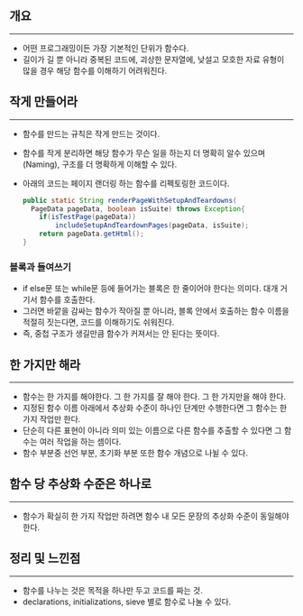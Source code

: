 ## 개요

---

- 어떤 프로그래밍이든 가장 기본적인 단위가 함수다.
- 길이가 길 뿐 아니라 중복된 코드에, 괴상한 문자열에, 낮설고 모호한 자료 유형이 많을 경우 해당 함수를 이해하기 어려워진다.

## 작게 만들어라

---

- 함수를 만드는 규칙은 작게 만드는 것이다.

- 함수를 작게 분리하면 해당 함수가 무슨 일을 하는지 더 명확히 알수 있으며(Naming), 구조를 더 명확하게 이해할 수 있다.

- 아래의 코드는 페이지 랜더링 하는 함수를 리펙토링한 코드이다.

  ```java
  public static String renderPageWithSetupAndTeardowns(
  	PageData pageData, boolean isSuite) throws Exception{
      if(isTestPage(pageData))
          includeSetupAndTeardownPages(pageData, isSuite);
      return pageData.getHtml();
  }
  ```

### 블록과 들여쓰기

- if else문 또는 while문 등에 들어가는 블록은 한 줄이어야 한다는 의미다. 대개 거기서 함수를 호출한다.
- 그러면 바깥을 감싸는 함수가 작아질 뿐 아니라, 블록 안에서 호출하는 함수 이름을 적절히 짓는다면, 코드를 이해하기도 쉬워진다.
- 즉, 중첩 구조가 생길만큼 함수가 커져서는 안 된다는 뜻이다.

## 한 가지만 해라

---

- 함수는 한 가지를 해야한다. 그 한 가지를 잘 해야 한다. 그 한 가지만을 해야 한다.
- 지정된 함수 이름 아래에서 추상화 수준이 하나인 단계만 수행한다면 그 함수는 한 가지 작업만 한다.
- 단순히 다른 표현이 아니라 의미 있는 이름으로 다른 함수를 추출할 수 있다면 그 함수는 여러 작업을 하는 셈이다.
- 함수 부분중 선언 부분, 초기화 부분 또한 함수 개념으로 나뉠 수 있다.

## 함수 당 추상화 수준은 하나로

---

- 함수가 확실히 한 가지 작업만 하려면 함수 내 모든 문장의 추상화 수준이 동일해야 한다.

## 정리 및 느낀점

---

- 함수를 나누는 것은 목적을 하나만 두고 코드를 짜는 것.
- declarations, initializations, sieve 별로 함수로 나눌 수 있다.